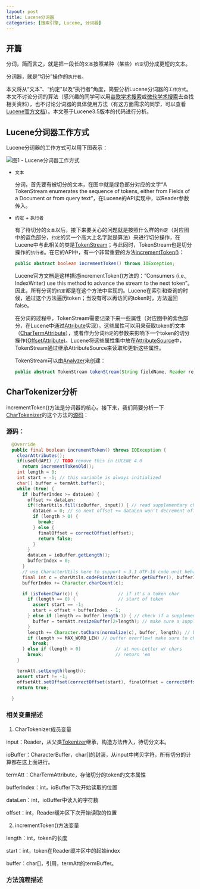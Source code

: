 ```yaml
---
layout: post
title: Lucene分词器
categories: [搜索引擎, Lucene, 分词器]
---
```


## 开篇

分词，简而言之，就是把一段长的`文本`按照某种（某些）`约定`切分成更短的文本。

分词器，就是“切分”操作的`执行者`。

本文将从“文本”、“约定”以及“执行者”角度，简要分析Lucene分词器的`工作方式`。本文不讨论分词的算法（感兴趣的同学可以用[谷歌学术搜索](http://scholar.google.com/)或[微软学术搜索](http://academic.research.microsoft.com/)去查找相关资料），也不讨论分词器的具体使用方法（有这方面需求的同学，可以查看[Lucene官方文档](http://lucene.apache.org/core/3_5_0/api/all/index.html)）。本文基于Lucene3.5版本的代码进行分析。

## Lucene分词器工作方式

Lucene分词器的工作方式可以用下图表示：

![](http://cc213.github.io/images/Lucene%E5%88%86%E8%AF%8D%E5%99%A8/workflow.png "图1 - Lucene分词器工作方式")

- `文本`

	分词，首先要有被切分的文本，在图中就是绿色部分对应的文字“A TokenStream enumerates the sequence of tokens, either from Fields of a Document or from query text”，在Lucene的API实现中，以Reader参数传入。

- `约定` + `执行者`

	有了待切分的`文本`以后，接下来要关心的问题就是按照什么样的`约定`（对应图中的蓝色部分，`约定`的另一个高大上名字就是算法）来进行切分操作，在Lucene中与此相关的类是[TokenStream](http://lucene.apache.org/core/3_5_0/api/all/org/apache/lucene/analysis/TokenStream.html)；与此同时，TokenStream也是切分操作的`执行者`。在它的API中，有一个非常重要的方法[incrementToken()](http://lucene.apache.org/core/3_5_0/api/all/org/apache/lucene/analysis/TokenStream.html#incrementToken())：

	```Java
	public abstract boolean incrementToken() throws IOException;
	```

	Lucene官方文档是这样描述incrementToken()方法的：“Consumers (i.e., IndexWriter) use this method to advance the stream to the next token”。因此，所有分词的`约定`都是在这个方法中实现的。Lucene在索引和查询的时候，通过这个方法遍历token；当没有可以再访问的token时，方法返回false。

	在分词的过程中，TokenStream需要记录下来一些属性（对应图中的紫色部分，在Lucene中通过[Attribute](http://lucene.apache.org/core/3_5_0/api/all/org/apache/lucene/util/Attribute.html)实现）。这些属性可以用来获取token的文本（[CharTermAttribute](http://lucene.apache.org/core/3_5_0/api/all/org/apache/lucene/analysis/tokenattributes/CharTermAttribute.html)），或者作为分词`约定`的参数来影响下一个token的切分操作([OffsetAttribute](http://lucene.apache.org/core/3_5_0/api/all/org/apache/lucene/analysis/tokenattributes/OffsetAttribute.html))。Lucene将这些属性集中放在[AttributeSource](http://lucene.apache.org/core/3_5_0/api/all/org/apache/lucene/util/AttributeSource.html)中，TokenStream通过继承AttributeSource来读取和更新这些属性。

	TokenStream可以由[Analyzer](http://lucene.apache.org/core/3_5_0/api/all/org/apache/lucene/analysis/Analyzer.html)来创建：

	```Java
	public abstract TokenStream tokenStream(String fieldName, Reader reader);
	```

## CharTokenizer分析

incrementToken()方法是分词器的核心。接下来，我们简要分析一下[CharTokenizer](http://lucene.apache.org/core/3_5_0/api/all/org/apache/lucene/analysis/CharTokenizer.html)的这个方法的[源码](http://cc213.github.io/files/Lucene%E5%88%86%E8%AF%8D%E5%99%A8/CharTokenizer.java)：

### 源码：
```Java
  @Override
  public final boolean incrementToken() throws IOException {
	clearAttributes();
	if(useOldAPI) // TODO remove this in LUCENE 4.0
	  return incrementTokenOld();
	int length = 0;
	int start = -1; // this variable is always initialized
	char[] buffer = termAtt.buffer();
	while (true) {
	  if (bufferIndex >= dataLen) {
		offset += dataLen;
		if(!charUtils.fill(ioBuffer, input)) { // read supplementary char aware with CharacterUtils
		  dataLen = 0; // so next offset += dataLen won't decrement offset
		  if (length > 0) {
			break;
		  } else {
			finalOffset = correctOffset(offset);
			return false;
		  }
		}
		dataLen = ioBuffer.getLength();
		bufferIndex = 0;
	  }
	  // use CharacterUtils here to support < 3.1 UTF-16 code unit behavior if the char based methods are gone
	  final int c = charUtils.codePointAt(ioBuffer.getBuffer(), bufferIndex);
	  bufferIndex += Character.charCount(c);

	  if (isTokenChar(c)) {               // if it's a token char
		if (length == 0) {                // start of token
		  assert start == -1;
		  start = offset + bufferIndex - 1;
		} else if (length >= buffer.length-1) { // check if a supplementary could run out of bounds
		  buffer = termAtt.resizeBuffer(2+length); // make sure a supplementary fits in the buffer
		}
		length += Character.toChars(normalize(c), buffer, length); // buffer it, normalized
		if (length >= MAX_WORD_LEN) // buffer overflow! make sure to check for >= surrogate pair could break == test
		  break;
	  } else if (length > 0)             // at non-Letter w/ chars
		break;                           // return 'em
	}

	termAtt.setLength(length);
	assert start != -1;
	offsetAtt.setOffset(correctOffset(start), finalOffset = correctOffset(start+length));
	return true;
	
  }
```

### 相关变量描述

1. CharTokenizer成员变量

input：Reader，从父类[Tokenizer](http://lucene.apache.org/core/3_5_0/api/all/org/apache/lucene/analysis/Tokenizer.html)继承，构造方法传入，待切分文本。

ioBuffer：CharacterBuffer，char[]的封装，从input中拷贝字符，所有切分的计算都在这上面进行。

termAtt：CharTermAttribute，存储切分的token的文本属性

bufferIndex：int，ioBuffer下次开始读取的位置

dataLen：int，ioBuffer中读入的字符数

offset：int，Reader缓冲区下次开始读取的位置

2. incrementToken()方法变量

length：int，token的长度

start：int，token在Reader缓冲区中的起始index

buffer：char[]，引用，termAtt的termBuffer。

### 方法流程描述

